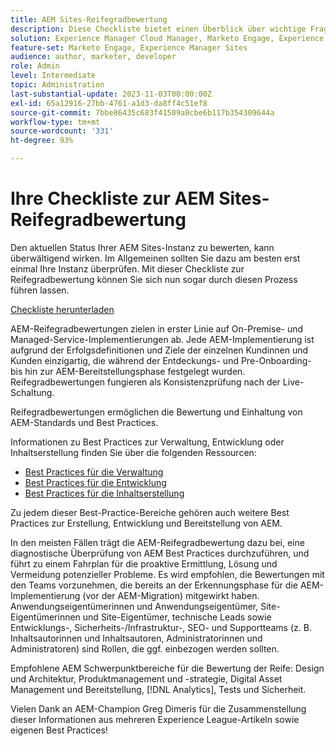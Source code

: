 ```yaml
---
title: AEM Sites-Reifegradbewertung
description: Diese Checkliste bietet einen Überblick über wichtige Fragen, die Sie und Ihr Team bei der Beurteilung des Reifegrads Ihrer AEM Sites-Instanz beantworten sollten.
solution: Experience Manager Cloud Manager, Marketo Engage, Experience Manager Sites
feature-set: Marketo Engage, Experience Manager Sites
audience: author, marketer, developer
role: Admin
level: Intermediate
topic: Administration
last-substantial-update: 2023-11-03T00:00:00Z
exl-id: 65a12916-27bb-4761-a1d3-da8ff4c51ef8
source-git-commit: 7bbe86435c683f41509a8cbe6b117b354309644a
workflow-type: tm+mt
source-wordcount: '331'
ht-degree: 93%

---
```


# Ihre Checkliste zur AEM Sites-Reifegradbewertung

Den aktuellen Status Ihrer AEM Sites-Instanz zu bewerten, kann überwältigend wirken. Im Allgemeinen sollten Sie dazu am besten erst einmal Ihre Instanz überprüfen. Mit dieser Checkliste zur Reifegradbewertung können Sie sich nun sogar durch diesen Prozess führen lassen.

[Checkliste herunterladen](assets/AEM-Sites-Maturity-Assessment.xlsx)

AEM-Reifegradbewertungen zielen in erster Linie auf On-Premise- und Managed-Service-Implementierungen ab. Jede AEM-Implementierung ist aufgrund der Erfolgsdefinitionen und Ziele der einzelnen Kundinnen und Kunden einzigartig, die während der Entdeckungs- und Pre-Onboarding- bis hin zur AEM-Bereitstellungsphase festgelegt wurden. Reifegradbewertungen fungieren als Konsistenzprüfung nach der Live-Schaltung.

Reifegradbewertungen ermöglichen die Bewertung und Einhaltung von AEM-Standards und Best Practices.

Informationen zu Best Practices zur Verwaltung, Entwicklung oder Inhaltserstellung finden Sie über die folgenden Ressourcen:

* [Best Practices für die Verwaltung](https://experienceleague.adobe.com/docs/experience-manager-65/administering/bestpractices/administer-best-practices.html?lang=de)
* [Best Practices für die Entwicklung](https://experienceleague.adobe.com/docs/experience-manager-65/developing/bestpractices/best-practices.html?lang=de)
* [Best Practices für die Inhaltserstellung](https://experienceleague.adobe.com/docs/experience-manager-65/authoring/authoring/best-practices.html?lang=de)

Zu jedem dieser Best-Practice-Bereiche gehören auch weitere Best Practices zur Erstellung, Entwicklung und Bereitstellung von AEM.

In den meisten Fällen trägt die AEM-Reifegradbewertung dazu bei, eine diagnostische Überprüfung von AEM Best Practices durchzuführen, und führt zu einem Fahrplan für die proaktive Ermittlung, Lösung und Vermeidung potenzieller Probleme. Es wird empfohlen, die Bewertungen mit den Teams vorzunehmen, die bereits an der Erkennungsphase für die AEM-Implementierung (vor der AEM-Migration) mitgewirkt haben. Anwendungseigentümerinnen und Anwendungseigentümer, Site-Eigentümerinnen und Site-Eigentümer, technische Leads sowie Entwicklungs-, Sicherheits-/Infrastruktur-, SEO- und Supportteams (z. B. Inhaltsautorinnen und Inhaltsautoren, Administratorinnen und Administratoren) sind Rollen, die ggf. einbezogen werden sollten.

Empfohlene AEM Schwerpunktbereiche für die Bewertung der Reife: Design und Architektur, Produktmanagement und -strategie, Digital Asset Management und Bereitstellung, [!DNL Analytics], Tests und Sicherheit.

Vielen Dank an AEM-Champion Greg Dimeris für die Zusammenstellung dieser Informationen aus mehreren Experience League-Artikeln sowie eigenen Best Practices!
